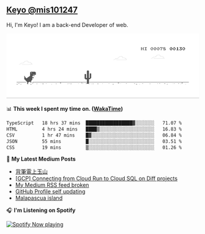 ## [Keyo @mis101247](https://github.com/mis101247/mis101247.github.io)

Hi, I'm Keyo! I am a back-end Developer of web. 


![image](https://github.com/mis101247/mis101247/blob/master/dino.gif)

📊 **This week I spent my time on. ([WakaTime](https://wakatime.com/@66242878-3a41-446c-852d-cafde411a834))**
<!--START_SECTION:waka-->
```text
TypeScript   18 hrs 37 mins  █████████████████▓░░░░░░░   71.07 % 
HTML         4 hrs 24 mins   ████▒░░░░░░░░░░░░░░░░░░░░   16.83 % 
CSV          1 hr 47 mins    █▓░░░░░░░░░░░░░░░░░░░░░░░   06.84 % 
JSON         55 mins         █░░░░░░░░░░░░░░░░░░░░░░░░   03.51 % 
CSS          19 mins         ▒░░░░░░░░░░░░░░░░░░░░░░░░   01.26 % 
```
<!--END_SECTION:waka-->

📕 **My Latest Medium Posts**

<!-- BLOG-POST-LIST:START -->
- [背筆電上玉山](https://medium.com/mis101247/%E8%83%8C%E7%AD%86%E9%9B%BB%E4%B8%8A%E7%8E%89%E5%B1%B1-94f2d99f2e2b?source=rss-1d2d8876197b------2)
- [[GCP] Connecting from Cloud Run to Cloud SQL on Diff projects](https://medium.com/mis101247/gcp-connecting-from-cloud-run-to-cloud-sql-on-diff-projects-c0919bd5bd7f?source=rss-1d2d8876197b------2)
- [My Medium RSS feed broken](https://medium.com/mis101247/my-medium-rss-feed-broken-9061e73ac2b7?source=rss-1d2d8876197b------2)
- [GitHub Profile self updating](https://medium.com/mis101247/github-profile-self-updating-1dcef3f35744?source=rss-1d2d8876197b------2)
- [Malapascua island](https://medium.com/mis101247/malapascua-island-a73b19bd3ab3?source=rss-1d2d8876197b------2)
<!-- BLOG-POST-LIST:END -->

🎧 **I'm Listening on Spotify**

[<img src="https://spotify-now-playing-nu.vercel.app/api/spotify-playing" alt="Spotify Now playing" width="50%" />](https://open.spotify.com/user/21dqdh3gswmbyofjbihypdqba)
